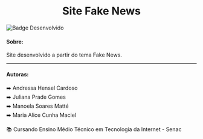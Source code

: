 <h1 align="center"> Site Fake News </h1>

![Badge Desenvolvido](https://img.shields.io/badge/STATUS-DESENVOLVIDO-lightgrey?style=for-the-badge)

<h4> Sobre: </h4>

<p align="justify" > Site desenvolvido a partir do tema Fake News.</p>

<hr>

<h4> Autoras: </h4>

<p> ➡️	Andressa Hensel Cardoso <br> ➡️	Juliana Prade Gomes <br> ➡️	Manoela Soares Matté  <br> ➡️	Maria Alice Cunha Maciel </p>

<p> 📚 Cursando Ensino Médio Técnico em Tecnologia da Internet - Senac </p>
